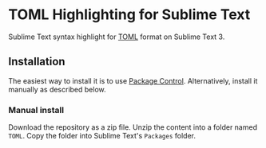 # TOML Highlighting for Sublime Text

Sublime Text syntax highlight for [TOML](https://github.com/mojombo/toml) format on Sublime Text 3.

## Installation

The easiest way to install it is to use [Package Control](http://wbond.net/sublime_packages/package_control). Alternatively, install it manually as described below.

### Manual install

Download the repository as a zip file. Unzip the content into a folder named `TOML`. Copy the folder into Sublime Text's `Packages` folder.
